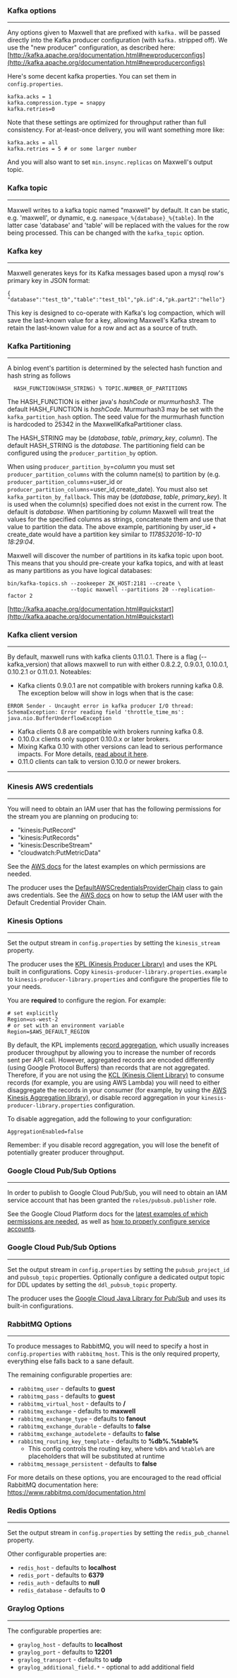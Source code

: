 ### Kafka options
***
Any options given to Maxwell that are prefixed with `kafka.` will be passed directly into the Kafka producer configuration
(with `kafka.` stripped off).  We use the "new producer" configuration, as described here:
[http://kafka.apache.org/documentation.html#newproducerconfigs](http://kafka.apache.org/documentation.html#newproducerconfigs)

Here's some decent kafka properties. You can set them in `config.properties`.

```
kafka.acks = 1
kafka.compression.type = snappy
kafka.retries=0
```

Note that these settings are optimized for throughput rather than full
consistency.  For at-least-once delivery, you will want something more like:

```
kafka.acks = all
kafka.retries = 5 # or some larger number
```

And you will also want to set `min.insync.replicas` on Maxwell's output topic.


### Kafka topic
***
Maxwell writes to a kafka topic named "maxwell" by default. It can be static,
e.g. 'maxwell', or dynamic, e.g. `namespace_%{database}_%{table}`. In the
latter case 'database' and 'table' will be replaced with the values for the row
being processed. This can be changed with the `kafka_topic` option.

### Kafka key
***
Maxwell generates keys for its Kafka messages based upon a mysql row's primary key in JSON format:

```
{ "database":"test_tb","table":"test_tbl","pk.id":4,"pk.part2":"hello"}
```

This key is designed to co-operate with Kafka's log compaction, which will save the last-known
value for a key, allowing Maxwell's Kafka stream to retain the last-known value for a row and act
as a source of truth.

### Kafka Partitioning
***
A binlog event's partition is determined by the selected hash function and hash string as follows

```
  HASH_FUNCTION(HASH_STRING) % TOPIC.NUMBER_OF_PARTITIONS
```

The HASH_FUNCTION is either java's _hashCode_ or _murmurhash3_. The default
HASH_FUNCTION is _hashCode_. Murmurhash3 may be set with the
`kafka_partition_hash` option. The seed value for the murmurhash function is
hardcoded to 25342 in the MaxwellKafkaPartitioner class.

The HASH_STRING may be (_database_, _table_, _primary_key_, _column_).  The
default HASH_STRING is the _database_. The partitioning field can be configured
using the `producer_partition_by` option.

When using `producer_partition_by`=_column_ you must set
`producer_partition_columns` with the column name(s) to partition by (e.g.
`producer_partition_columns`=user_id or
`producer_partition_columns`=user_id,create_date). You must also set
`kafka_partiton_by_fallback`. This may be (_database_, _table_, _primary_key_).
It is used when the column(s) specified does not exist in the current row. The
default is _database_.  When partitioning by _column_ Maxwell will treat the
values for the specified columns as strings, concatenate them and use that
value to partition the data. The above example, partitioning by user_id +
create_date would have a partition key similar to _1178532016-10-10 18:29:04_.

Maxwell will discover the number of partitions in its kafka topic upon boot.  This means that you should pre-create your kafka topics,
and with at least as many partitions as you have logical databases:

```
bin/kafka-topics.sh --zookeeper ZK_HOST:2181 --create \
                    --topic maxwell --partitions 20 --replication-factor 2
```


[http://kafka.apache.org/documentation.html#quickstart](http://kafka.apache.org/documentation.html#quickstart)


### Kafka client version
***
By default, maxwell runs with kafka clients 0.11.0.1. There is a flag (--kafka_version) that allows maxwell to run with either 0.8.2.2, 0.9.0.1, 0.10.0.1, 0.10.2.1 or 0.11.0.1.
Noteables:
- Kafka clients 0.9.0.1 are not compatible with brokers running kafka 0.8. The exception below will show in logs when that is the case:

```
ERROR Sender - Uncaught error in kafka producer I/O thread:
SchemaException: Error reading field 'throttle_time_ms': java.nio.BufferUnderflowException
```

- Kafka clients 0.8 are compatible with brokers running kafka 0.8.
- 0.10.0.x clients only support 0.10.0.x or later brokers.
- Mixing Kafka 0.10 with other versions can lead to serious performance impacts.
  For More details, [read about it here](http://kafka.apache.org/0100/documentation.html#upgrade_10_performance_impact).
- 0.11.0 clients can talk to version 0.10.0 or newer brokers.

***

### Kinesis AWS credentials
***
You will need to obtain an IAM user that has the following permissions for the stream you are planning on producing to:

- "kinesis:PutRecord"
- "kinesis:PutRecords"
- "kinesis:DescribeStream"
- "cloudwatch:PutMetricData"

See the [AWS docs](http://docs.aws.amazon.com/streams/latest/dev/controlling-access.html#kinesis-using-iam-examples) for the latest examples on which permissions are needed.


The producer uses the [DefaultAWSCredentialsProviderChain](http://docs.aws.amazon.com/AWSJavaSDK/latest/javadoc/com/amazonaws/auth/DefaultAWSCredentialsProviderChain.html) class to gain aws credentials.
See the [AWS docs](http://docs.aws.amazon.com/sdk-for-java/v1/developer-guide/credentials.html) on how to setup the IAM user with the Default Credential Provider Chain.

### Kinesis Options
***
Set the output stream in `config.properties` by setting the `kinesis_stream` property.

The producer uses the [KPL (Kinesis Producer Library)](http://docs.aws.amazon.com/streams/latest/dev/developing-producers-with-kpl.html) and uses the KPL built in configurations.
Copy `kinesis-producer-library.properties.example` to `kinesis-producer-library.properties` and configure the properties file to your needs.

You are **required** to configure the region. For example:

```
# set explicitly
Region=us-west-2
# or set with an environment variable
Region=$AWS_DEFAULT_REGION
```

By default, the KPL implements [record aggregation](http://docs.aws.amazon.com/streams/latest/dev/kinesis-kpl-concepts.html#w2ab1c12b7b7c19c11), which usually increases producer throughput by allowing you to increase the number of records sent per API call. However, aggregated records are encoded differently (using Google Protocol Buffers) than records that are not aggregated. Therefore, if you are not using the [KCL (Kinesis Client Library)](http://docs.aws.amazon.com/streams/latest/dev/developing-consumers-with-kcl.html) to consume records (for example, you are using AWS Lambda) you will need to either disaggregate the records in your consumer (for example, by using the [AWS Kinesis Aggregation library](https://github.com/awslabs/kinesis-aggregation)), or disable record aggregation in your `kinesis-producer-library.properties` configuration.

To disable aggregation, add the following to your configuration:

```
AggregationEnabled=false
```

Remember: if you disable record aggregation, you will lose the benefit of potentially greater producer throughput.

### Google Cloud Pub/Sub Options
***
In order to publish to Google Cloud Pub/Sub, you will need to obtain an IAM service account that has been granted the `roles/pubsub.publisher` role.

See the Google Cloud Platform docs for the [latest examples of which permissions are needed](https://cloud.google.com/pubsub/docs/access_control), as well as [how to properly configure service accounts](https://cloud.google.com/compute/docs/access/create-enable-service-accounts-for-instances).

### Google Cloud Pub/Sub Options
***
Set the output stream in `config.properties` by setting the `pubsub_project_id` and `pubsub_topic` properties. Optionally configure a dedicated output topic
for DDL updates by setting the `ddl_pubsub_topic` property.

The producer uses the [Google Cloud Java Library for Pub/Sub](https://github.com/GoogleCloudPlatform/google-cloud-java/tree/master/google-cloud-pubsub) and uses its built-in configurations.

### RabbitMQ Options
***
To produce messages to RabbitMQ, you will need to specify a host in `config.properties` with `rabbitmq_host`. This is the only required property, everything else falls back to a sane default.

The remaining configurable properties are:
- `rabbitmq_user` - defaults to **guest**
- `rabbitmq_pass` - defaults to **guest**
- `rabbitmq_virtual_host` - defaults to **/**
- `rabbitmq_exchange` - defaults to **maxwell**
- `rabbitmq_exchange_type` - defaults to **fanout**
- `rabbitmq_exchange_durable` - defaults to **false**
- `rabbitmq_exchange_autodelete` - defaults to **false**
- `rabbitmq_routing_key_template` - defaults to **%db%.%table%**
    - This config controls the routing key, where `%db%` and `%table%` are placeholders that will be substituted at runtime
- `rabbitmq_message_persistent` - defaults to **false**

For more details on these options, you are encouraged to the read official RabbitMQ documentation here: https://www.rabbitmq.com/documentation.html

### Redis Options
***
Set the output stream in `config.properties` by setting the `redis_pub_channel` property.

Other configurable properties are:

- `redis_host` - defaults to **localhost**
- `redis_port` - defaults to **6379**
- `redis_auth` - defaults to **null**
- `redis_database` - defaults to **0**

### Graylog Options
***
The configurable properties are:

- `graylog_host` - defaults to **localhost**
- `graylog_port` - defaults to **12201**
- `graylog_transport` - defaults to **udp**
- `graylog_additional_field.*` - optional to add additional field 